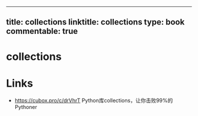 
---
title: collections
linktitle: collections
type: book
commentable: true
---

# collections

# Links

- https://cubox.pro/c/drVhrT Python库collections，让你击败99%的Pythoner
    